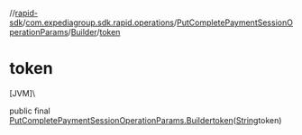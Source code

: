 //[rapid-sdk](../../../../index.md)/[com.expediagroup.sdk.rapid.operations](../../index.md)/[PutCompletePaymentSessionOperationParams](../index.md)/[Builder](index.md)/[token](token.md)

# token

[JVM]\

public final [PutCompletePaymentSessionOperationParams.Builder](index.md)[token](token.md)([String](https://docs.oracle.com/javase/8/docs/api/java/lang/String.html)token)
